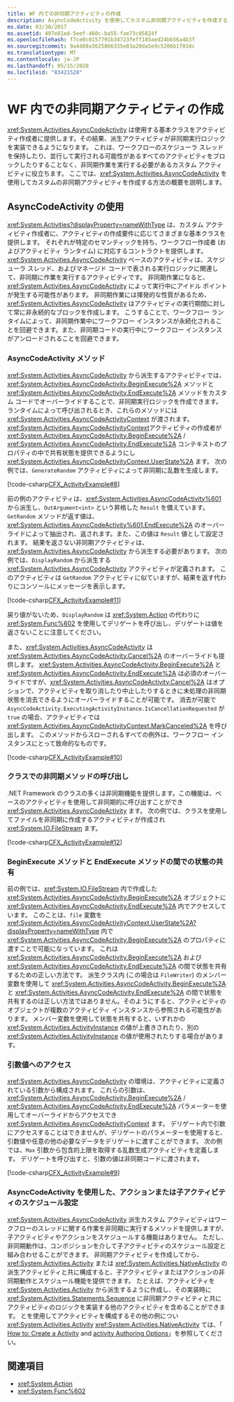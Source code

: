 ```yaml
---
title: WF 内での非同期アクティビティの作成
description: AsyncCodeActivity を使用してカスタム非同期アクティビティを作成する方法について説明します。これにより、派生アクティビティが非同期実行ロジックを実装できるようになります。
ms.date: 03/30/2017
ms.assetid: 497e81ed-5eef-460c-ba55-fae73c05824f
ms.openlocfilehash: f7ce0c0157791b34723feff185aed24bb56a4b3f
ms.sourcegitcommit: 9a4488a3625866335e83a20da5e9c5286b1f034c
ms.translationtype: MT
ms.contentlocale: ja-JP
ms.lasthandoff: 05/15/2020
ms.locfileid: "83421528"
---
```

# <a name="creating-asynchronous-activities-in-wf"></a>WF 内での非同期アクティビティの作成
<xref:System.Activities.AsyncCodeActivity> は使用する基本クラスをアクティビティ作成者に提供します。その結果、派生アクティビティが非同期実行ロジックを実装できるようになります。 これは、ワークフローのスケジューラ スレッドを保持したり、並行して実行される可能性があるすべてのアクティビティをブロックしたりすることなく、非同期作業を実行する必要があるカスタム アクティビティに役立ちます。 ここでは、<xref:System.Activities.AsyncCodeActivity> を使用してカスタムの非同期アクティビティを作成する方法の概要を説明します。  
  
## <a name="using-asynccodeactivity"></a>AsyncCodeActivity の使用  
 <xref:System.Activities?displayProperty=nameWithType> は、カスタム アクティビティ作成者に、アクティビティの作成要件に応じてさまざまな基本クラスを提供します。 それぞれが特定のセマンティックを持ち、ワークフロー作成者 (およびアクティビティ ランタイム) に対応するコントラクトを提供します。 <xref:System.Activities.AsyncCodeActivity> ベースのアクティビティは、スケジューラ スレッド、およびマネージド コードで表される実行ロジックに関連して、非同期に作業を実行するアクティビティです。 非同期作業になると、<xref:System.Activities.AsyncCodeActivity> によって実行中にアイドル ポイントが発生する可能性があります。 非同期作業には揮発的な性質があるため、<xref:System.Activities.AsyncCodeActivity> はアクティビティの実行期間に対して常に非永続的なブロックを作成します。 こうすることで、ワークフロー ランタイムによって、非同期作業中にワークフロー インスタンスが永続化されることを回避できます。また、非同期コードの実行中にワークフロー インスタンスがアンロードされることを回避できます。  
  
### <a name="asynccodeactivity-methods"></a>AsyncCodeActivity メソッド  
 <xref:System.Activities.AsyncCodeActivity> から派生するアクティビティでは、<xref:System.Activities.AsyncCodeActivity.BeginExecute%2A> メソッドと <xref:System.Activities.AsyncCodeActivity.EndExecute%2A> メソッドをカスタム コードでオーバーライドすることで、非同期実行ロジックを作成できます。 ランタイムによって呼び出されるとき、これらのメソッドには <xref:System.Activities.AsyncCodeActivityContext> が渡されます。 <xref:System.Activities.AsyncCodeActivityContext>アクティビティの作成者が <xref:System.Activities.AsyncCodeActivity.BeginExecute%2A> /  <xref:System.Activities.AsyncCodeActivity.EndExecute%2A> コンテキストのプロパティの中で共有状態を提供できるようにし <xref:System.Activities.AsyncCodeActivityContext.UserState%2A> ます。 次の例では、`GenerateRandom` アクティビティによって非同期に乱数を生成します。  
  
 [!code-csharp[CFX_ActivityExample#8](~/samples/snippets/csharp/VS_Snippets_CFX/CFX_ActivityExample/cs/Program.cs#8)]  
  
 前の例のアクティビティは、<xref:System.Activities.AsyncCodeActivity%601> から派生し、`OutArgument<int>` という昇格した `Result` を備えています。 `GetRandom` メソッドが返す値は、<xref:System.Activities.AsyncCodeActivity%601.EndExecute%2A> のオーバーライドによって抽出され、返されます。また、この値は `Result` 値として設定されます。 結果を返さない非同期アクティビティは、<xref:System.Activities.AsyncCodeActivity> から派生する必要があります。 次の例では、`DisplayRandom` から派生する <xref:System.Activities.AsyncCodeActivity> アクティビティが定義されます。 このアクティビティは `GetRandom` アクティビティに似ていますが、結果を返す代わりにコンソールにメッセージを表示します。  
  
 [!code-csharp[CFX_ActivityExample#11](~/samples/snippets/csharp/VS_Snippets_CFX/CFX_ActivityExample/cs/Program.cs#11)]  
  
 戻り値がないため、`DisplayRandom` は <xref:System.Action> の代わりに <xref:System.Func%602> を使用してデリゲートを呼び出し、デリゲートは値を返さないことに注意してください。  
  
 また、<xref:System.Activities.AsyncCodeActivity> は <xref:System.Activities.AsyncCodeActivity.Cancel%2A> のオーバーライドも提供します。 <xref:System.Activities.AsyncCodeActivity.BeginExecute%2A> と <xref:System.Activities.AsyncCodeActivity.EndExecute%2A> は必須のオーバーライドですが、<xref:System.Activities.AsyncCodeActivity.Cancel%2A> はオプションで、アクティビティを取り消したり中止したりするときに未処理の非同期状態を消去できるようにオーバーライドすることが可能です。 消去が可能で `AsyncCodeActivity.ExecutingActivityInstance.IsCancellationRequested` が `true` の場合、アクティビティでは <xref:System.Activities.AsyncCodeActivityContext.MarkCanceled%2A> を呼び出します。 このメソッドからスローされるすべての例外は、ワークフロー インスタンスにとって致命的なものです。  
  
 [!code-csharp[CFX_ActivityExample#10](~/samples/snippets/csharp/VS_Snippets_CFX/CFX_ActivityExample/cs/Program.cs#10)]  
  
### <a name="invoking-asynchronous-methods-on-a-class"></a>クラスでの非同期メソッドの呼び出し  
 .NET Framework のクラスの多くは非同期機能を提供します。この機能は、ベースのアクティビティを使用して非同期的に呼び出すことができ <xref:System.Activities.AsyncCodeActivity> ます。 次の例では、クラスを使用してファイルを非同期に作成するアクティビティが作成され <xref:System.IO.FileStream> ます。  
  
 [!code-csharp[CFX_ActivityExample#12](~/samples/snippets/csharp/VS_Snippets_CFX/CFX_ActivityExample/cs/Program.cs#12)]  
  
### <a name="sharing-state-between-the-beginexecute-and-endexecute-methods"></a>BeginExecute メソッドと EndExecute メソッドの間での状態の共有  
 前の例では、<xref:System.IO.FileStream> 内で作成した <xref:System.Activities.AsyncCodeActivity.BeginExecute%2A> オブジェクトに <xref:System.Activities.AsyncCodeActivity.EndExecute%2A> 内でアクセスしています。 このことは、`file` 変数を <xref:System.Activities.AsyncCodeActivityContext.UserState%2A?displayProperty=nameWithType> 内で <xref:System.Activities.AsyncCodeActivity.BeginExecute%2A> のプロパティに渡すことで可能になっています。 これは <xref:System.Activities.AsyncCodeActivity.BeginExecute%2A> および <xref:System.Activities.AsyncCodeActivity.EndExecute%2A> の間で状態を共有するための正しい方法です。 派生クラス内 (この場合は `FileWriter`) のメンバー変数を使用して <xref:System.Activities.AsyncCodeActivity.BeginExecute%2A> と <xref:System.Activities.AsyncCodeActivity.EndExecute%2A> の間で状態を共有するのは正しい方法ではありません。そのようにすると、アクティビティのオブジェクトが複数のアクティビティ インスタンスから参照される可能性があります。 メンバー変数を使用して状態を共有すると、いずれかの <xref:System.Activities.ActivityInstance> の値が上書きされたり、別の <xref:System.Activities.ActivityInstance> の値が使用されたりする場合があります。  
  
### <a name="accessing-argument-values"></a>引数値へのアクセス  
 <xref:System.Activities.AsyncCodeActivity> の環境は、アクティビティに定義されている引数から構成されます。 これらの引数は、 <xref:System.Activities.AsyncCodeActivity.BeginExecute%2A> / <xref:System.Activities.AsyncCodeActivity.EndExecute%2A> パラメーターを使用してオーバーライドからアクセスでき <xref:System.Activities.AsyncCodeActivityContext> ます。 デリゲート内で引数にアクセスすることはできませんが、デリゲートのパラメーターを使用すると、引数値や任意の他の必要なデータをデリゲートに渡すことができます。 次の例では、`Max` 引数から包含的上限を取得する乱数生成アクティビティを定義します。 デリゲートを呼び出すと、引数の値は非同期コードに渡されます。  
  
 [!code-csharp[CFX_ActivityExample#9](~/samples/snippets/csharp/VS_Snippets_CFX/CFX_ActivityExample/cs/Program.cs#9)]  
  
### <a name="scheduling-actions-or-child-activities-using-asynccodeactivity"></a>AsyncCodeActivity を使用した、アクションまたは子アクティビティのスケジュール設定  
 <xref:System.Activities.AsyncCodeActivity> 派生カスタム アクティビティはワークフローのスレッドに関する作業を非同期に実行するメソッドを提供しますが、子アクティビティやアクションをスケジュールする機能はありません。 ただし、非同期動作は、コンポジションを介して子アクティビティのスケジュール設定と組み合わせることができます。 非同期アクティビティを作成してから、<xref:System.Activities.Activity> または <xref:System.Activities.NativeActivity> の派生アクティビティと共に構成すると、子アクティビティまたはアクションの非同期動作とスケジュール機能を提供できます。 たとえば、アクティビティを <xref:System.Activities.Activity> から派生するように作成し、その実装時に <xref:System.Activities.Statements.Sequence> に非同期アクティビティと共にアクティビティのロジックを実装する他のアクティビティを含めることができます。 とを使用してアクティビティを構成するその他の例につい <xref:System.Activities.Activity> <xref:System.Activities.NativeActivity> ては、「 [How to: Create a Activity](how-to-create-an-activity.md) and [activity Authoring Options](activity-authoring-options-in-wf.md)」を参照してください。  
  
## <a name="see-also"></a>関連項目

- <xref:System.Action>
- <xref:System.Func%602>
